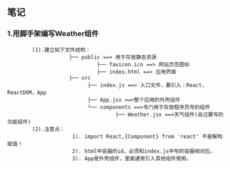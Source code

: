 ## 笔记

### 1.用脚手架编写Weather组件
			(1).建立如下文件结构：
						├── public ==> 用于存放静态资源
								 ├── favicon.ico ==> 网站页签图标
								 ├── index.html ==> 应用界面
						├── src
							  ├── index.js ==> 入口文件，要引入：React，ReactDOM，App
							  ├── App.jsx ==>整个应用的外壳组件
							  └── components ==>专门用于存放程序员写的组件
									   ├── Weather.jsx ==>天气组件(自己要写的功能组件)
			(2).注意点：
						 1). import React,{Component} from 'react' 不是解构赋值！
						 2). html中容器的id，必须和index.js中写的容器相对应。
						 3). App是外壳组件，里面通常引入其他组件使用。
								